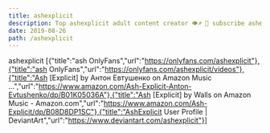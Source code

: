```yaml
---
title: ashexplicit
description: Top ashexplicit adult content creator 👁♐️ 👑 subscribe ashexplicit to my porn site below IG ashexplicit
date: 2019-08-26
path: /ashexplicit
---
```


ashexplicit
[{"title":"ash OnlyFans","url":"https://onlyfans.com/ashexplicit"},{"title":"ash OnlyFans","url":"https://onlyfans.com/ashexplicit/videos"},{"title":"Ash [Explicit] by Антон Евтушенко on Amazon Music ...","url":"https://www.amazon.com/Ash-Explicit-Anton-Evtushenko/dp/B01K05036A"},{"title":"Ash [Explicit] by Walls on Amazon Music - Amazon.com","url":"https://www.amazon.com/Ash-Explicit/dp/B08D8DP1SC"},{"title":"AshExplicit User Profile | DeviantArt","url":"https://www.deviantart.com/ashexplicit"}]

